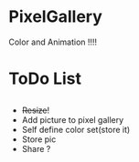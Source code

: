 # PixelGallery
Color and Animation !!!!


# ToDo List #
##
* ~~Resize~~!
* Add picture to pixel gallery
* Self define color set(store it)
* Store pic
* Share ?
##


